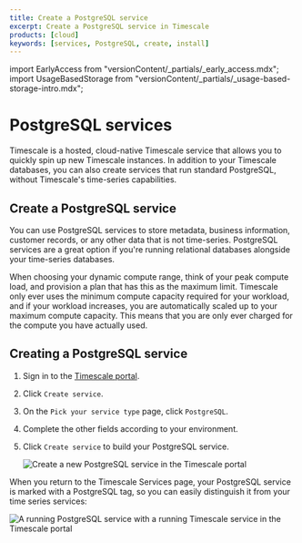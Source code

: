 ```yaml
---
title: Create a PostgreSQL service
excerpt: Create a PostgreSQL service in Timescale
products: [cloud]
keywords: [services, PostgreSQL, create, install]
---
```


import EarlyAccess from "versionContent/_partials/_early_access.mdx";
import UsageBasedStorage from "versionContent/_partials/_usage-based-storage-intro.mdx";

# PostgreSQL services

<EarlyAccess />

Timescale is a hosted, cloud-native Timescale service that allows you to quickly
spin up new Timescale instances. In addition to your Timescale databases, you
can also create services that run standard PostgreSQL, without Timescale's
time-series capabilities.

## Create a PostgreSQL service

You can use PostgreSQL services to store metadata,
business information, customer records, or any other data that is not
time-series. PostgreSQL services are a great option if you're running relational
databases alongside your time-series databases.

<UsageBasedStorage />

When choosing your dynamic compute range, think of your peak compute load, and
provision a plan that has this as the maximum limit. Timescale only ever uses
the minimum compute capacity required for your workload, and if your workload
increases, you are automatically scaled up to your maximum compute capacity.
This means that you are only ever charged for the compute you have actually
used.

<Procedure>

## Creating a PostgreSQL service

1.  Sign in to the [Timescale portal][cloud-console].
1.  Click `Create service`.
1.  On the `Pick your service type` page, click `PostgreSQL`.
1.  Complete the other fields according to your environment.
1.  Click `Create service` to build your PostgreSQL service.

    <img
        class="main-content__illustration"
        src="https://s3.amazonaws.com/assets.timescale.com/docs/images/tsc-create-pgservice.png"
        alt="Create a new PostgreSQL service in the Timescale portal"
    />

</Procedure>

When you return to the Timescale Services page, your PostgreSQL service is
marked with a PostgreSQL tag, so you can easily distinguish it from your
time series services:

<img
    class="main-content__illustration"
    src="https://s3.amazonaws.com/assets.timescale.com/docs/images/FIXME.png"
    alt="A running PostgreSQL service with a running Timescale service in the Timescale portal"
/>

[cloud-console]: https://console.cloud.timescale.com/
